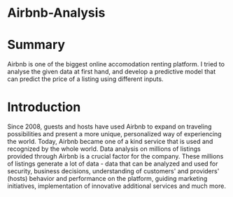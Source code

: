 # Airbnb-Analysis

# Summary

Airbnb is one of the biggest online accomodation renting platform. I tried to analyse the given data at first hand, and develop a predictive model that can predict the price of a listing using different inputs.

# Introduction

Since 2008, guests and hosts have used Airbnb to expand on traveling possibilities and present a more unique, personalized way of experiencing the world. Today, Airbnb became one of a kind service that is used and recognized by the whole world. Data analysis on millions of listings provided through Airbnb is a crucial factor for the company. These millions of listings generate a lot of data - data that can be analyzed and used for security, business decisions, understanding of customers' and providers' (hosts) behavior and performance on the platform, guiding marketing initiatives, implementation of innovative additional services and much more.
